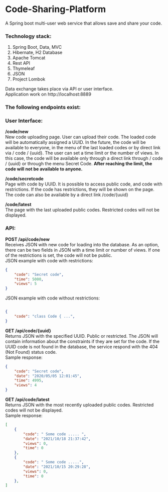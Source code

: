 # Code-Sharing-Platform
A Spring boot multi-user web service that allows save and share your code.

### Technology stack: ###
1) Spring Boot, Data, MVC
2) Hibernate, H2 Database
3) Apache Tomcat
3) Rest API
4) Thymeleaf
5) JSON
6) Project Lombok

Data exchange takes place via API or user interface.  
Application work on http://localhost:8889

### The following endpoints exist: ####

### User Interface: ###

**/code/new**  
New code uploading page. User can upload their code. The loaded code will be automatically assigned a UUID. In the future, the code will be available to everyone, 
in the menu of the last loaded codes or by direct link via / code / {uuid}.
The user can set a time limit or the number of views. In this case, the code will be available only through a direct link through / code / {uuid} or through the menu Secret Code.  **After reaching the limit, the code will not be available to anyone.**

**/code/secretcode**  
Page with code by UUID. It is possible to access public code, and code with restrictions. If the code has restrictions, they will be shown on the page.
The code can also be available by a direct link /code/{uuid}

**/code/latest**  
The page with the last uploaded public codes. Restricted codes will not be displayed.

### API: ###

**POST /api/code/new**  
Receives JSON with new code for loading into the database. As an option, there can be two fields in JSON with a time limit or number of views.
If one of the restrictions is set, the code will not be public.  
JSON example with code with restrictions:  
```json
{
    "code": "Secret code",
    "time": 5000,
    "views": 5
}
```
JSON example with code without restrictions:  
```json

{
    "code": "class Code { ...",
}
```

**GET /api/code/{uuid}**  
Returns JSON with the specified UUID. Public or restricted. The JSON will contain information about the constraints if they are set for the code.
If the UUID code is not found in the database, the service respond with the 404 (Not Found) status code.  
Sample response:
```json
{
    "code": "Secret code",
    "date": "2020/05/05 12:01:45",
    "time": 4995,
    "views": 4
}
```

**GET /api/code/latest**   
Returns JSON with the most recently uploaded public codes. Restricted codes will not be displayed.  
Sample response:
```json
[
    {
        "code": " Some code ..... ",
        "date": "2021/10/18 21:37:42",
        "views": 0,
        "time": 0
    },
    {
        "code": " Some code .....",
        "date": "2021/10/15 20:29:28",
        "views": 0,
        "time": 0
    },
]
```
